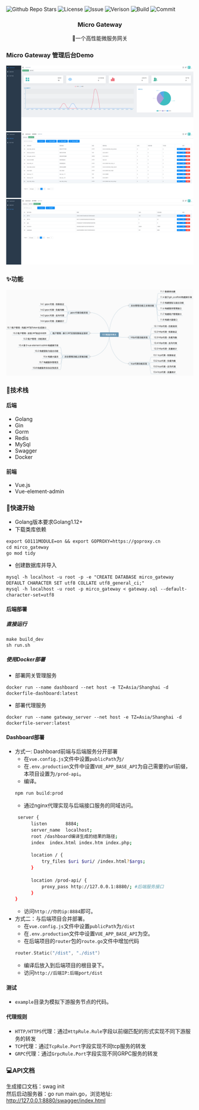 ![Github Repo Stars](https://img.shields.io/github/stars/hugokung/micro_gateway?style=plastic
)
![License](https://img.shields.io/github/license/hugokung/micro_gateway?style=plastic&color=green
)
![Issue](https://img.shields.io/github/issues-search/hugokung/micro_gateway?query=is%3Aopen%20label%3Aenhancement&style=plastic&color=red
)
![Verison](https://img.shields.io/github/v/tag/hugokung/micro_gateway?sort=semver&style=plastic&label=version&color=yellow
)
![Build](https://img.shields.io/github/actions/workflow/status/hugokung/micro_gateway/release.yml?style=plastic
)
![Commit](https://img.shields.io/github/commits-since/hugokung/micro_gateway/latest?style=plastic&color=pink
)
<div align="center">

<h3 align="center">Micro Gateway</h3>
  <p align="center">
    🧱一个高性能微服务网关
    <br />
  </p>
</div>

### Micro Gateway 管理后台Demo
![demo1](./assets/dashboard.png)
![demo2](./assets/service_list.png)
![demo3](./assets/app_list.png)
### ✨功能
![功能脑图](./assets/功能脑图.png)
### 🔧技术栈
#### 后端
- Golang
- Gin
- Gorm
- Redis
- MySql
- Swagger
- Docker
#### 前端
- Vue.js
- Vue-element-admin

### 🚀快速开始
- Golang版本要求Golang1.12+
- 下载类库依赖
```shell
export GO111MODULE=on && export GOPROXY=https://goproxy.cn
cd mirco_gateway
go mod tidy
```
- 创建数据库并导入
```shell
mysql -h localhost -u root -p -e "CREATE DATABASE mirco_gateway DEFAULT CHARACTER SET utf8 COLLATE utf8_general_ci;"
mysql -h localhost -u root -p mirco_gateway < gateway.sql --default-character-set=utf8
```
#### 后端部署
##### 直接运行
```shell
make build_dev
sh run.sh
```
##### 使用Docker部署  
- 部署网关管理服务
```shell
docker run --name dashboard --net host -e TZ=Asia/Shanghai -d dockerfile-dashboard:latest
```
- 部署代理服务
```shell
docker run --name gateway_server --net host -e TZ=Asia/Shanghai -d dockerfile-server:latest
```
#### Dashboard部署
- 方式一: Dashboard前端与后端服务分开部署  
  - 在`vue.config.js`文件中设置`publicPath`为`/`
  - 在`.env.production`文件中设置`VUE_APP_BASE_API`为自己需要的url前缀，本项目设置为`/prod-api`。
  - 编译。
  ```sh
  npm run build:prod
  ```
  - 通过nginx代理实现与后端接口服务的同域访问。
  ```sh
   server {
        listen       8884;
        server_name  localhost;
        root /dashboard编译生成的结果的路径;
        index  index.html index.htm index.php;

        location / {
            try_files $uri $uri/ /index.html?$args;
        }

        location /prod-api/ {
            proxy_pass http://127.0.0.1:8880/; #后端服务接口
        }
  }
  ```
  - 访问`http://你的ip:8884`即可。
- 方式二：与后端项目合并部署。  
  - 在`vue.config.js`文件中设置`publicPath`为`/dist`
  - 在`.env.production`文件中设置`VUE_APP_BASE_API`为空。
  - 在后端项目的`router`包的`route.go`文件中增加代码
  ```go
  router.Static("/dist", "./dist")
  ``` 
  - 编译后放入到后端项目的根目录下。
  - 访问`http://后端IP:后端port/dist`

#### 测试  
- `example`目录为模拟下游服务节点的代码。

#### 代理规则
- `HTTP/HTTPS`代理：通过`HttpRule.Rule`字段以前缀匹配的形式实现不同下游服务的转发
- `TCP`代理：通过`TcpRule.Port`字段实现不同tcp服务的转发
- `GRPC`代理：通过`GrpcRule.Port`字段实现不同GRPC服务的转发


### 💻API文档
生成接口文档：swag init  
然后启动服务器：go run main.go，浏览地址: http://127.0.0.1:8880/swagger/index.html